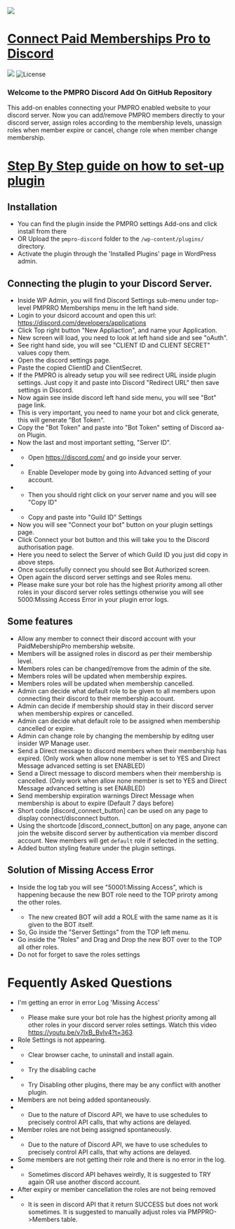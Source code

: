 ![](https://www.expresstechsoftwares.com/wp-content/uploads/paidmembershippro_discord_addon_banner.png)

# [Connect Paid Memberships Pro to Discord](https://www.expresstechsoftwares.com/step-by-step-documentation-guide-on-how-to-connect-pmpro-and-discord-server-using-discord-addon/) #
![](https://img.shields.io/badge/build-passing-green) ![License](https://img.shields.io/badge/license-GPL--2.0%2B-red.svg)

### Welcome to the PMPRO Discord Add On GitHub Repository

This add-on enables connecting your PMPRO enabled website to your discord server. Now you can add/remove PMPRO members directly to your discord server, assign roles according to the membership levels, unassign roles when member expire or cancel, change role when member change membership.

# [Step By Step guide on how to set-up plugin](https://www.expresstechsoftwares.com/step-by-step-documentation-guide-on-how-to-connect-pmpro-and-discord-server-using-discord-addon/)


## Installation
- You can find the plugin inside the PMPRO settings Add-ons and click install from there
- OR Upload the `pmpro-discord` folder to the `/wp-content/plugins/` directory.
- Activate the plugin through the 'Installed Plugins' page in WordPress admin.

## Connecting the plugin to your Discord Server.
- Inside WP Admin, you will find Discord Settings sub-menu under top-level PMPRRO Memberships menu in the left hand side.
- Login to your dsicord account and open this url: https://discord.com/developers/applications
- Click Top right button "New Appliaction", and name your Application.
- New screen will load, you need to look at left hand side and see "oAuth".
- See right hand side, you will see "CLIENT ID and CLIENT SECRET" values copy them.
- Open the discord settings page.
- Paste the copied ClientID and ClientSecret.
- If the PMPRO is already setup you will see redirect URL inside plugin settings. Just copy it and paste into Discord "Redirect URL" then save settings in Discord.
- Now again see inside discord left hand side menu, you will see "Bot" page link.
- This is very important, you need to name your bot and click generate, this will generate "Bot Token".
- Copy the "Bot Token" and paste into "Bot Token" setting of Discord aa-on Plugin.
- Now the last and most important setting, "Server ID".
- - Open https://discord.com/ and go inside your server.
- - Enable Developer mode by going into Advanced setting of your account.
- - Then you should right click on your server name and you will see "Copy ID"
- - Copy and paste into "Guild ID" Settings
- Now you will see "Connect your bot" button on your plugin settings page.
- Click Connect your bot button and this will take you to the Discord authorisation page.
- Here you need to select the Server of which Guild ID you just did copy in above steps.
- Once successfully connect you should see Bot Authorized screen.
- Open again the discord server settings and see Roles menu.
- Please make sure your bot role has the highest priority among all other roles in your discord server roles settings otherwise you will see 5000:Missing Access Error in your plugin error logs.

## Some features
- Allow any member to connect their discord account with your PaidMebershipPro membership website.
- Members will be assigned roles in discord as per their membership level.
- Members roles can be changed/remove from the admin of the site.
- Members roles will be updated when membership expires.
- Members roles will be updated when membership cancelled.
- Admin can decide what default role to be given to all members upon connecting their discord to their membership account.
- Admin can decide if membership should stay in their discord server when membership expires or cancelled.
- Admin can decide what default role to be assigned when membership cancelled or expire.
- Admin can change role by changing the membership by editng user insider WP Manage user.
- Send a Direct message to discord members when their membership has expired. (Only work when allow none member is set to YES and Direct Message advanced setting is set ENABLED)
- Send a Direct message to discord members when their membership is cancelled. (Only work when allow none member is set to YES and Direct Message advanced setting is set ENABLED)
- Send membership expiration warnings Direct Message when membership is about to expire (Default 7 days before)
- Short code [discord_connect_button] can be used on any page to display connect/disconnect button.
- Using the shortcode [discord_connect_button] on any page, anyone can join the website discord server by authentication via member discord account. New members will get `default` role if selected in the setting.
- Added button styling feature under the plugin settings.

## Solution of Missing Access Error
- Inside the log tab you will see "50001:Missing Access", which is happening because the new BOT role need to the TOP priroty among the other roles.
- - The new created BOT will add a ROLE with the same name as it is given to the BOT itself.
- So, Go inside the "Server Settings" from the TOP left menu.
- Go inside the "Roles" and Drag and Drop the new BOT over to the TOP all other roles.
- Do not for forget to save the roles settings

# Fequently Asked Questions
- I'm getting an error in error Log 'Missing Access'
- - Please make sure your bot role has the highest priority among all other roles in your discord server roles settings. Watch this video https://youtu.be/v7lxB_Bvlv4?t=363
- Role Settings is not appearing.
- - Clear browser cache, to uninstall and install again.
- - Try the disabling cache
- - Try Disabling other plugins, there may be any conflict with another plugin.
- Members are not being added spontaneously. 
- - Due to the nature of Discord API, we have to use schedules to precisely control API calls, that why actions are delayed. 
- Member roles are not being assigned spontaneously.
- - Due to the nature of Discord API, we have to use schedules to precisely control API calls, that why actions are delayed. 
- Some members are not getting their role and there is no error in the log.
- - Sometimes discord API behaves weirdly, It is suggested to TRY again OR use another discord account.
- After expiry or member cancellation the roles are not being removed
- - It is seen in discord API that it return SUCCESS but does not work sometimes. It is suggested to manually adjust roles via PMPPRO->Members table.
